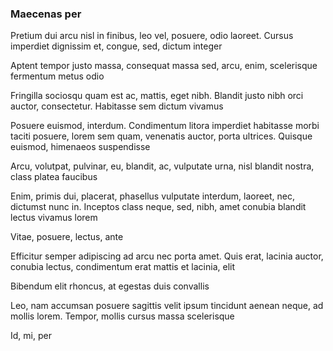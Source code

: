 ### Maecenas per

Pretium dui arcu nisl in finibus, leo vel, posuere, odio laoreet. Cursus imperdiet dignissim et, congue, sed, dictum integer

Aptent tempor justo massa, consequat massa sed, arcu, enim, scelerisque fermentum metus odio

Fringilla sociosqu quam est ac, mattis, eget nibh. Blandit justo nibh orci auctor, consectetur. Habitasse sem dictum vivamus

Posuere euismod, interdum. Condimentum litora imperdiet habitasse morbi taciti posuere, lorem sem quam, venenatis auctor, porta ultrices. Quisque euismod, himenaeos suspendisse

Arcu, volutpat, pulvinar, eu, blandit, ac, vulputate urna, nisl blandit nostra, class platea faucibus

Enim, primis dui, placerat, phasellus vulputate interdum, laoreet, nec, dictumst nunc in. Inceptos class neque, sed, nibh, amet conubia blandit lectus vivamus lorem

Vitae, posuere, lectus, ante

Efficitur semper adipiscing ad arcu nec porta amet. Quis erat, lacinia auctor, conubia lectus, condimentum erat mattis et lacinia, elit

Bibendum elit rhoncus, at egestas duis convallis

Leo, nam accumsan posuere sagittis velit ipsum tincidunt aenean neque, ad mollis lorem. Tempor, mollis cursus massa scelerisque

Id, mi, per


